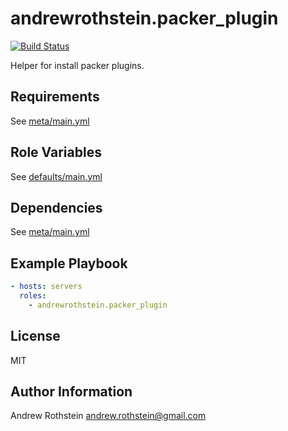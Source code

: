 andrewrothstein.packer_plugin
=========
[![Build Status](https://travis-ci.org/andrewrothstein/ansible-packer_plugin.svg?branch=master)](https://travis-ci.org/andrewrothstein/ansible-packer_plugin)

Helper for install packer plugins.

Requirements
------------

See [meta/main.yml](meta/main.yml)

Role Variables
--------------

See [defaults/main.yml](defaults/main.yml)

Dependencies
------------

See [meta/main.yml](meta/main.yml)

Example Playbook
----------------

```yml
- hosts: servers
  roles:
    - andrewrothstein.packer_plugin
```

License
-------

MIT

Author Information
------------------

Andrew Rothstein <andrew.rothstein@gmail.com>
